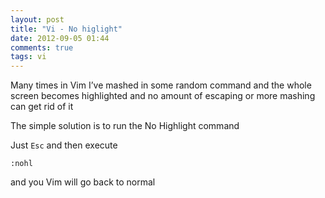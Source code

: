```yaml
---
layout: post
title: "Vi - No higlight"
date: 2012-09-05 01:44
comments: true
tags: vi
---
```


Many times in Vim I’ve mashed in some random command and the whole screen becomes highlighted 
and no amount of escaping or more mashing can get rid of it

The simple solution is to run the No Highlight command

Just `Esc` and then execute

    :nohl

and you Vim will go back to normal
